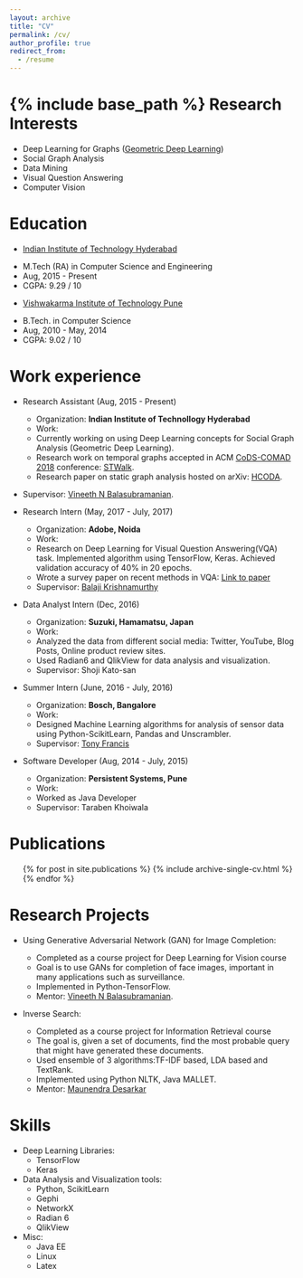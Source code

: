 ```yaml
---
layout: archive
title: "CV"
permalink: /cv/
author_profile: true
redirect_from:
  - /resume
---
```


{% include base_path %}
Research Interests
======
* Deep Learning for Graphs ([Geometric Deep Learning](http://geometricdeeplearning.com/))
* Social Graph Analysis
* Data Mining
* Visual Question Answering
* Computer Vision

Education
======
* [Indian Institute of Technology Hyderabad](http://iith.ac.in/)
 - M.Tech (RA) in Computer Science and Engineering
 - Aug, 2015 - Present
 - CGPA: 9.29 / 10

* [Vishwakarma Institute of Technology Pune](http://vit.edu/)
 - B.Tech. in Computer Science
 - Aug, 2010 - May, 2014
 - CGPA: 9.02 / 10


Work experience
======
* Research Assistant (Aug, 2015 - Present)
  * Organization: **Indian Institute of Technollogy Hyderabad**
  * Work: 
   - Currently working on using Deep Learning concepts for Social Graph Analysis (Geometric Deep Learning).
   - Research work on temporal graphs accepted in ACM [CoDS-COMAD 2018](http://cods-comad.in/2018/index.html) conference: [STWalk](https://arxiv.org/pdf/1711.04150.pdf).
   - Research paper on static graph analysis hosted on arXiv: [HCODA](https://arxiv.org/pdf/1612.09435.pdf).
* Supervisor: [Vineeth N Balasubramanian](http://www.iith.ac.in/~vineethnb/).

* Research Intern (May, 2017 - July, 2017)
  * Organization: **Adobe, Noida**
  * Work: 
   - Research on Deep Learning for Visual Question Answering(VQA) task. Implemented algorithm using TensorFlow, Keras. Achieved validation accuracy of 40% in 20 epochs.
   - Wrote a survey paper on recent methods in VQA: [Link to paper](https://arxiv.org/pdf/1709.08203.pdf)
  * Supervisor: [Balaji Krishnamurthy](https://in.linkedin.com/in/balaji-krishnamurthy-4241695)

* Data Analyst Intern (Dec, 2016)
  * Organization: **Suzuki, Hamamatsu, Japan**
  * Work:
   - Analyzed the data from different social media: Twitter, YouTube, Blog Posts, Online product review sites.
   - Used Radian6 and QlikView for data analysis and visualization.
  * Supervisor: Shoji Kato-san

* Summer Intern (June, 2016 - July, 2016)
  * Organization: **Bosch, Bangalore**
  * Work: 
   - Designed Machine Learning algorithms for analysis of sensor data using Python-ScikitLearn, Pandas and Unscrambler.
  * Supervisor: [Tony Francis](https://www.linkedin.com/in/tonyfrancis/)

* Software Developer (Aug, 2014 - July, 2015)
  * Organization: **Persistent Systems, Pune**
  * Work: 
   - Worked as Java Developer
  * Supervisor:  Taraben Khoiwala

Publications
======
  <ul>{% for post in site.publications %}
    {% include archive-single-cv.html %}
  {% endfor %}</ul>

Research Projects
======
* Using Generative Adversarial Network (GAN) for Image Completion:
  - Completed as a course project for Deep Learning for Vision course
  - Goal is to use GANs for completion of face images, important in many applications such as surveillance. 
  - Implemented in Python-TensorFlow.
  - Mentor: [Vineeth N Balasubramanian](http://www.iith.ac.in/~vineethnb/).

* Inverse Search:
  - Completed as a course project for Information Retrieval course
  - The goal is, given a set of documents, find the most probable query that might have generated these documents. 
  - Used ensemble of 3 algorithms:TF-IDF based, LDA based and TextRank. 
  - Implemented using Python NLTK, Java MALLET.
  - Mentor: [Maunendra Desarkar](http://www.iith.ac.in/~maunendra/)


Skills
======
* Deep Learning Libraries:
  * TensorFlow
  * Keras
* Data Analysis and Visualization tools:
  * Python, ScikitLearn
  * Gephi
  * NetworkX
  * Radian 6
  * QlikView
* Misc:
  * Java EE
  * Linux
  * Latex
